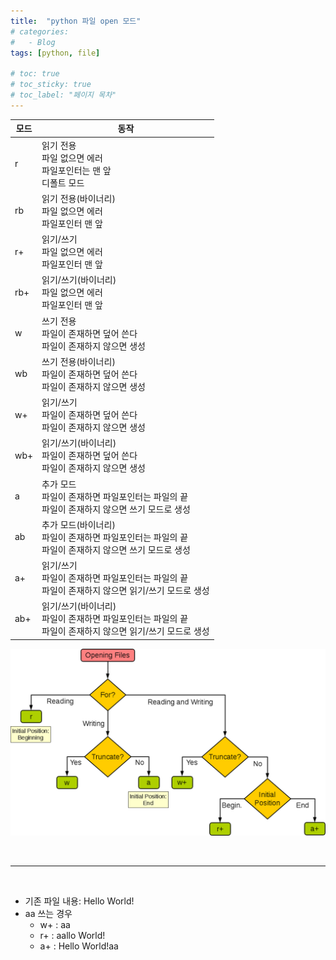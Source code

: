```yaml
---
title:  "python 파일 open 모드"
# categories:
#   - Blog
tags: [python, file]

# toc: true
# toc_sticky: true
# toc_label: "페이지 목차"
---
```



|모드|동작|
|---|---|
|r|읽기 전용<br>파일 없으면 에러<br>파일포인터는 맨 앞<br>디폴트 모드|
|rb|읽기 전용(바이너리)<br>파일 없으면 에러<br>파일포인터 맨 앞|
|r+|읽기/쓰기<br>파일 없으면 에러<br>파일포인터 맨 앞|
|rb+|읽기/쓰기(바이너리)<br>파일 없으면 에러<br>파일포인터 맨 앞|
|w|쓰기 전용<br>파일이 존재하면 덮어 쓴다<br>파일이 존재하지 않으면 생성|
|wb|쓰기 전용(바이너리)<br>파일이 존재하면 덮어 쓴다<br>파일이 존재하지 않으면 생성|
|w+|읽기/쓰기<br>파일이 존재하면 덮어 쓴다<br>파일이 존재하지 않으면 생성|
|wb+|읽기/쓰기(바이너리)<br>파일이 존재하면 덮어 쓴다<br>파일이 존재하지 않으면 생성|
|a|추가 모드<br>파일이 존재하면 파일포인터는 파일의 끝<br>파일이 존재하지 않으면 쓰기 모드로 생성|
|ab|추가 모드(바이너리)<br>파일이 존재하면 파일포인터는 파일의 끝<br>파일이 존재하지 않으면 쓰기 모드로 생성|
|a+|읽기/쓰기<br>파일이 존재하면 파일포인터는 파일의 끝<br>파일이 존재하지 않으면 읽기/쓰기 모드로 생성|
|ab+|읽기/쓰기(바이너리)<br>파일이 존재하면 파일포인터는 파일의 끝<br>파일이 존재하지 않으면 읽기/쓰기 모드로 생성|

![](/assets/post_img/python_fileopen_mode.png)

<br>

---
<br>

+ 기존 파일 내용: Hello World!
+ aa 쓰는 경우
  + w+ :  aa
  + r+ :  aallo World!
  + a+ :  Hello World!aa

